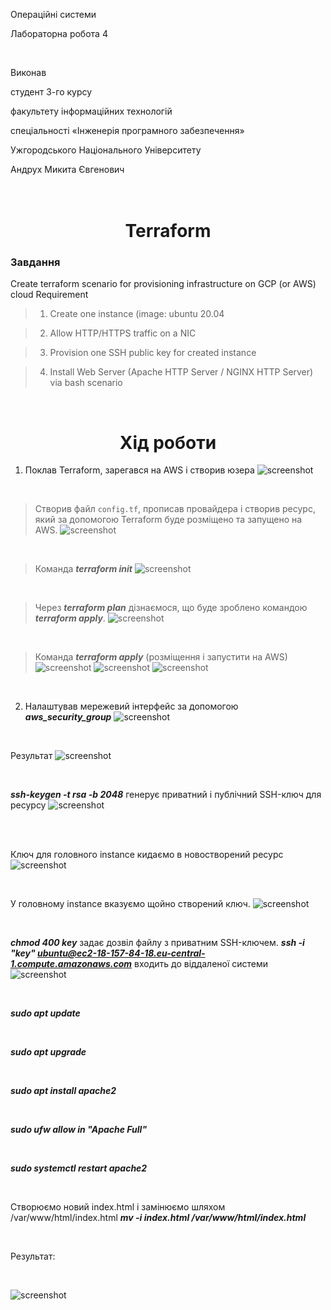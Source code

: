 Операційні системи

Лабораторна робота 4

<br>

Виконав 

студент 3-го курсу

факультету інформаційних технологій

спеціальності «Інженерія програмного забезпечення»

Ужгородського Національного Університету

Андрух Микита Євгенович
<br>
<br>
<br>

<h1 align="center">Terraform</h1>

### Завдання
Create terraform scenario for provisioning infrastructure on GCP (or AWS) cloud Requirement

>1. Create one instance (image: ubuntu 20.04

>2. Allow HTTP/HTTPS traffic on a NIC

>3. Provision one SSH public key for created instance

>4. Install Web Server (Apache HTTP Server / NGINX HTTP Server) via bash scenario


<br>
<h1 align="center">Хід роботи</h1>
 
1. Поклав Terraform, зарегався на AWS і створив юзера
![screenshot](1.jpg)

<br>

>Створив файл `config.tf`, прописав провайдера і створив ресурс, який за допомогою Terraform буде розміщено та запущено на AWS.
![screenshot](2.jpg)

<br>


>Команда ***terraform init***
![screenshot](3.jpg)

<br>


> Через ***terraform plan*** дізнаємося, що буде зроблено командою ***terraform apply***.
![screenshot](4.jpg)

<br>


> Команда ***terraform apply*** (розміщення і запустити на AWS)
![screenshot](5.jpg)
![screenshot](6.jpg)
![screenshot](7.jpg)

<br>

2. Налаштував мережевий інтерфейс за допомогою ***aws_security_group***
![screenshot](8.jpg)

<br>


Результат
![screenshot](9.jpg)

<br>


***ssh-keygen -t rsa -b 2048*** генерує приватний і публічний SSH-ключ для ресурсу
![screenshot](10.jpg)

<br>
<br>

Ключ для головного instance кидаємо в новостворений ресурс
![screenshot](11.jpg)

<br>


У головному instance вказуємо щойно створений ключ.
![screenshot](12.jpg) 

<br>


***chmod 400 key*** задає дозвіл файлу з приватним SSH-ключем.
***ssh -i "key" ubuntu@ec2-18-157-84-18.eu-central-1.compute.amazonaws.com*** входить до віддаленої системи
![screenshot](13.jpg)

<br>

***sudo apt update***

<br>

***sudo apt upgrade***

<br>


***sudo apt install apache2***

<br>


***sudo ufw allow in "Apache Full"***

<br>


***sudo systemctl restart apache2***

<br>


Cтворюємо новий index.html і замінюємо шляхом /var/www/html/index.html
***mv -i index.html /var/www/html/index.html***


<br>

Результат:

<br>


![screenshot](14.jpg)